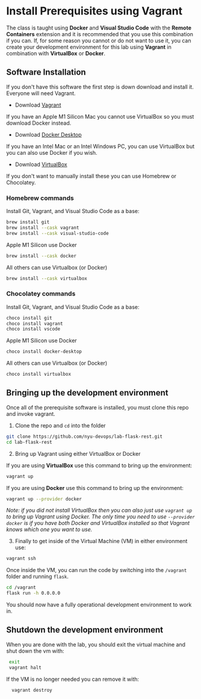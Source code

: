 # Install Prerequisites using Vagrant

The class is taught using **Docker** and **Visual Studio Code** with the **Remote Containers** extension and it is recommended that you use this combination if you can. If, for some reason you cannot or do not want to use it, you can create your development environment for this lab using **Vagrant** in combination with **VirtualBox** or **Docker**.

## Software Installation

If you don't have this software the first step is down download and install it. Everyone will need Vagrant.

- Download [Vagrant](https://www.vagrantup.com/)

If you have an Apple M1 Silicon Mac you cannot use VirtualBox so you must download Docker instead.

- Download [Docker Desktop](https://www.docker.com/products/docker-desktop)

If you have an Intel Mac or an Intel Windows PC, you can use VirtualBox but you can also use Docker if you wish.

- Download [VirtualBox](https://www.virtualbox.org/)

If you don't want to manually install these you can use Homebrew or Chocolatey.

### Homebrew commands

Install Git, Vagrant, and Visual Studio Code as a base:

```bash
brew install git
brew install --cask vagrant
brew install --cask visual-studio-code
```

Apple M1 Silicon use Docker

```bash
brew install --cask docker
```

All others can use Virtualbox (or Docker)

```bash
brew install --cask virtualbox
```

### Chocolatey commands

Install Git, Vagrant, and Visual Studio Code as a base:

```bash
choco install git
choco install vagrant
choco install vscode
```

Apple M1 Silicon use Docker

```bash
choco install docker-desktop
```

All others can use Virtualbox (or Docker)

```bash
choco install virtualbox
```

## Bringing up the development environment

Once all of the prerequisite software is installed, you must clone this repo and invoke vagrant.

1. Clone the repo and `cd` into the folder

```bash
git clone https://github.com/nyu-devops/lab-flask-rest.git
cd lab-flask-rest
```

2. Bring up Vagrant using either VirtualBox or Docker

If you are using **VirtualBox** use this command to bring up the environment:

```bash
vagrant up
```

If you are using **Docker** use this command to bring up the environment:

```bash
vagrant up --provider docker
```

*Note: if you did not install VirtualBox then you can also just use `vagrant up` to bring up Vagrant using Docker. The only time you need to use `--provider docker` is if you have both Docker and VirtualBox installed so that Vagrant knows which one you want to use.*

3. Finally to get inside of the Virtual Machine (VM) in either environment use:

```bash
vagrant ssh
```

Once inside the VM, you can run the code by switching into the `/vagrant` folder and running `flask`.

```bash
cd /vagrant
flask run -h 0.0.0.0
```

You should now have a fully operational development environment to work in.

## Shutdown the development environment

When you are done with the lab, you should exit the virtual machine and shut down the vm with:

```bash
 exit
 vagrant halt
```

If the VM is no longer needed you can remove it with:

```bash
  vagrant destroy
```
